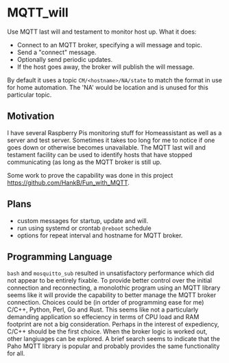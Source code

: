 # MQTT_will

Use MQTT last will and testament to monitor host up. What it does:

* Connect to an MQTT broker, specifying a will message and topic.
* Send a "connect" message.
* Optionally send periodic updates.
* If the host goes away, the broker will publish the will message.

By default it uses a topic `CM/<hostname>/NA/state` to match the format in use for home automation. The 'NA' would be location and is unused for this particular topic.

## Motivation

I have several Raspberry Pis monitoring stuff for Homeassistant as well as a server and test server. Sometimes it takes too long for me to notice if one goes down or otherwise becomes unavailable. The MQTT last will and testament facility can be used to identify hosts that have stopped communicating (as long as the MQTT broker is still up.

Some work to prove the capability was done in this project <https://github.com/HankB/Fun_with_MQTT>.

## Plans

* custom messages for startup, update and will.
* run using systemd or crontab `@reboot` schedule
* options for repeat interval and hostname for MQTT broker.

## Programming Language

`bash` and `mosquitto_sub` resulted in unsatisfactory performance which did not appear to be entirely fixable. To provide better control over the initial connection and reconnecting, a monolothic program using an MQTT library seems like it will provide the capability to better manage the MQTT broker connection. Choices could be (in ortder of programming ease for me) C/C++, Python, Perl, Go and Rust. This seems like not a particularly demanding application so effeciency in terms of CPU load and RAM footprint are not a big consideration. Perhaps in the interest of expediency, C/C++ should be the first choice. When the broker logic is worked out, other langiuages can be explored. A brief search seems to indicate that the Paho MQTT library is popular and probably provides the same functionality for all.

